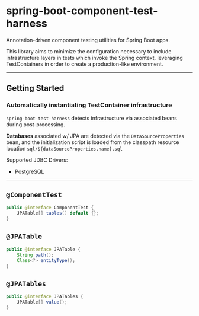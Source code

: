 # spring-boot-component-test-harness

Annotation-driven component testing utilities for Spring Boot apps. 

This library aims to minimize the configuration necessary to include infrastructure layers in tests which invoke the Spring context, leveraging TestContainers in order to create a production-like environment.

---
## Getting Started

### Automatically instantiating TestContainer infrastructure
`spring-boot-test-harness` detects infrastructure via associated beans during post-processing.

**Databases** associated w/ JPA are detected via the `DataSourceProperties` bean, and the initialization script is loaded from the classpath resource location `sql/${dataSourceProperties.name}.sql` 

Supported JDBC Drivers:
- PostgreSQL
---

## `@ComponentTest`
```java
public @interface ComponentTest {
    JPATable[] tables() default {};
}
```

## `@JPATable`
```java
public @interface JPATable {
    String path();
    Class<?> entityType();
}
```
## `@JPATables`
```java
public @interface JPATables {
    JPATable[] value();
}
```